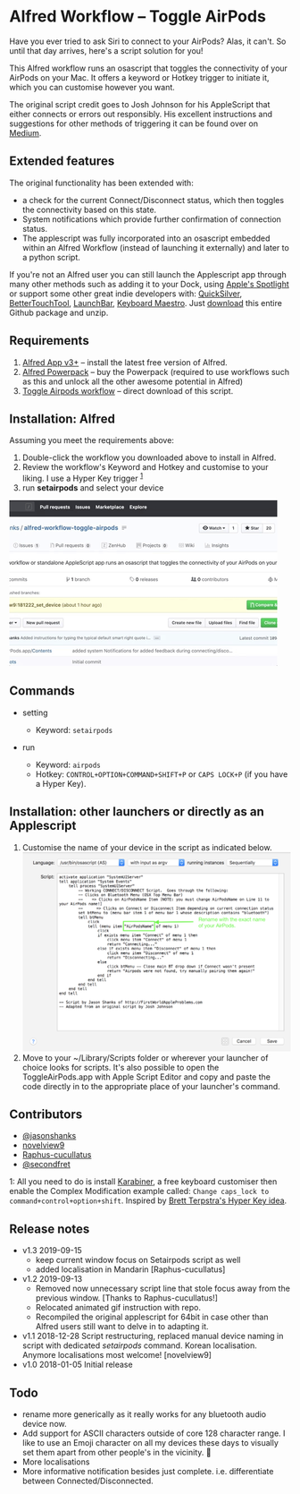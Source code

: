 Alfred Workflow – Toggle AirPods
=====================

Have you ever tried to ask Siri to connect to your AirPods? Alas, it can't. So until that day arrives, here's a script solution for you!

This Alfred workflow runs an osascript that toggles the connectivity of your AirPods on your Mac. It offers a keyword or Hotkey trigger to initiate it, which you can customise however you want.

The original script credit goes to Josh Johnson for his AppleScript that either connects or errors out responsibly. His excellent instructions and suggestions for other methods of triggering it can be found over on [Medium](https://medium.com/@secondfret/how-to-connect-your-airpods-to-your-mac-with-a-keyboard-shortcut-9d72e786993b).

## Extended features
The original functionality has been extended with:

* a check for the current Connect/Disconnect status, which then toggles the connectivity based on this state.
* System notifications which provide further confirmation of connection status.
* The applescript was fully incorporated into an osascript embedded within an Alfred Workflow (instead of launching it externally) and later to a python script.

If you're not an Alfred user you can still launch the Applescript app through many other methods such as adding it to your Dock, using [Apple's Spotlight](https://support.apple.com/en-us/HT204014)  or support some other great indie developers with: [QuickSilver](https://qsapp.com), [BetterTouchTool](https://www.boastr.net), [LaunchBar](https://www.obdev.at/products/launchbar/index.html),  [Keyboard Maestro](https://www.keyboardmaestro.com/main/).  Just [download](https://github.com/jasonshanks/alfred-workflow-toggle-airpods/archive/master.zip) this entire Github package and unzip.

## Requirements
1. [Alfred App v3+](http://www.alfredapp.com/#download) – install the latest free version of Alfred.
2. [Alfred Powerpack](https://www.alfredapp.com/powerpack/buy/) – buy the Powerpack (required to use workflows such as this and unlock all the other awesome potential in Alfred)
3. [Toggle Airpods workflow](https://raw.github.com/jasonshanks/alfred-workflow-toggle-airpods/master/toggle-airpods.alfredworkflow) – direct download of this script.

## Installation: Alfred
Assuming you meet the requirements above:
1. Double-click the workflow you downloaded above to install in Alfred.
2. Review the workflow's Keyword and  Hotkey and customise to your liking. I use a Hyper Key trigger <sup>[1](#fn1)</sup>	
3. run **setairpods** and select your device

![Assigning bluetooth device with the setairpods command](images/setairpods.gif)

## Commands
- setting
  - Keyword: `setairpods`

- run
  - Keyword: `airpods`
  - Hotkey: `CONTROL+OPTION+COMMAND+SHIFT+P` or `CAPS LOCK+P` (if you have  a Hyper Key).

## Installation: other launchers or directly as an Applescript

1. Customise the name of your device in the script as indicated below. ![Customise device name here.](images/edit-osascript.png)
2. Move to your ~/Library/Scripts folder or wherever your launcher of choice looks for scripts. It's also possible to open the ToggleAirPods.app with Apple Script Editor and copy and paste the code directly in to the appropriate place of your launcher's command.

## Contributors
- [@jasonshanks](https://github.com/jasonshanks)
- [novelview9](https://github.com/novelview9)
- [Raphus-cucullatus](https://github.com/Raphus-cucullatus)
- [@secondfret](https://github.com/secondfret)

<a name="fn1">1</a>: All you need to do is install  [Karabiner](https://pqrs.org/osx/karabiner/index.html), a free keyboard customiser then enable the Complex Modification example called: `Change caps_lock to command+control+option+shift`. Inspired by [Brett Terpstra's Hyper Key idea](http://brettterpstra.com/2012/12/08/a-useful-caps-lock-key/).

## Release notes
* v1.3 2019-09-15
	- keep current window focus on Setairpods script as well
	- added localisation in Mandarin [Raphus-cucullatus]
* v1.2 2019-09-13
	- Removed now unnecessary script line that stole focus away from the previous window. [Thanks to Raphus-cucullatus!]
	- Relocated animated gif instruction with repo.
	- Recompiled the original applescript for 64bit in case other than Alfred users still want to delve in to adapting it.
* v1.1 2018-12-28 Script restructuring, replaced manual device naming in script with dedicated *setairpods* command. Korean localisation. Anymore localisations most welcome! [novelview9]
* v1.0 2018-01-05 Initial release

## Todo
* rename more generically as it really works for any bluetooth audio device now.
* Add support for ASCII characters outside of core 128 character range. I like to use an Emoji character on all my devices these days to visually set them apart from other people's in the vicinity. &#x1F917;
* More localisations
* More informative notification besides just complete. i.e. differentiate between Connected/Disconnected.
